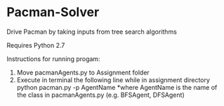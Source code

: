 # Pacman-Solver
Drive Pacman by taking inputs from tree search algorithms

Requires Python 2.7

Instructions for running progam:
1) Move pacmanAgents.py to Assignment folder
2) Execute in terminal the following line while in assignment directory
	python pacman.py -p AgentName
*where AgentName is the name of the class in pacmanAgents.py (e.g. BFSAgent, DFSAgent)